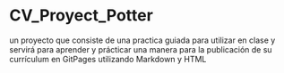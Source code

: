 # CV_Proyect_Potter
un proyecto que consiste de una practica guiada para utilizar en clase y servirá para aprender y prácticar una manera para la publicación de su currículum en GitPages utilizando Markdown y HTML
